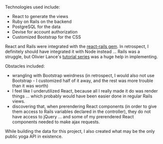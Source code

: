 
Technologies used include:
* React to generate the views
* Ruby on Rails on the backend
* PostgreSQL for the data
* Devise for account authorization
* Customized Bootstrap for the CSS

React and Rails were integrated with the <a href="https://github.com/reactjs/react-rails">react-rails gem</a>. In retrospect, I definitely should have integrated it with Node instead ... Rails was a struggle, but Olivier Lance's <a href="https://medium.com/technically-speaking/isomorphic-reactjs-app-with-ruby-on-rails-part-1-server-side-rendering-8438bbb1ea1c#.ucoexco93">tutorial series</a> was a huge help in implementing.

Obstacles included:
* wrangling with Bootstrap weirdness (in retrospect, I would also not use Bootstrap - I customized half of it away, and the rest was more trouble than it was worth)
* I feel like I underutilized React, because all I really made it do was render things ... which probably would have been easier done in regular Rails views.
* discovering that, when prerendering React components (in order to give them access to Rails variables declared in the controller), they do not have access to jQuery ... and some of my prerendered React components needed to make ajax requests.

While building the data for this project, I also created what may be the only public yoga API in existence.